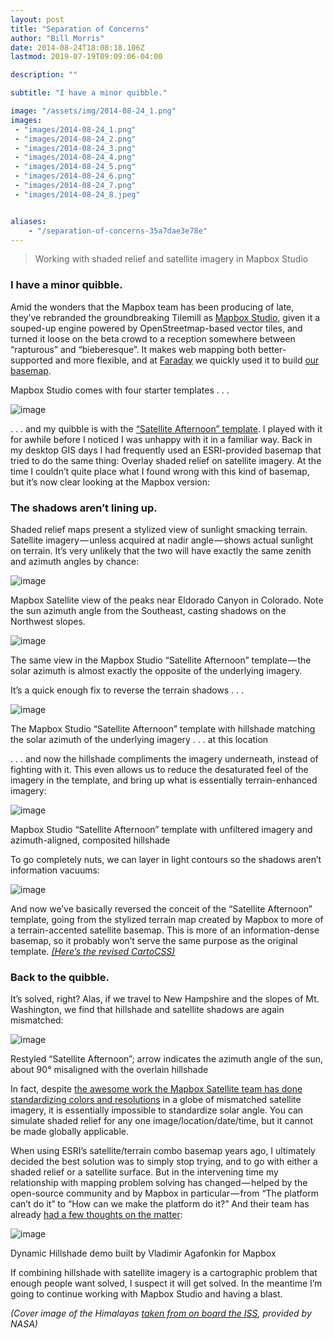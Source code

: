 ```yaml
---
layout: post
title: "Separation of Concerns"
author: "Bill Morris"
date: 2014-08-24T18:08:18.106Z
lastmod: 2019-07-19T09:09:06-04:00

description: ""

subtitle: "I have a minor quibble."

image: "/assets/img/2014-08-24_1.png" 
images:
 - "images/2014-08-24_1.png" 
 - "images/2014-08-24_2.png" 
 - "images/2014-08-24_3.png" 
 - "images/2014-08-24_4.png" 
 - "images/2014-08-24_5.png" 
 - "images/2014-08-24_6.png" 
 - "images/2014-08-24_7.png" 
 - "images/2014-08-24_8.jpeg" 


aliases:
    - "/separation-of-concerns-35a7dae3e78e"
---
```


> Working with shaded relief and satellite imagery in Mapbox Studio

### I have a minor quibble.

Amid the wonders that the Mapbox team has been producing of late, they’ve rebranded the groundbreaking Tilemill as [Mapbox Studio](https://www.mapbox.com/mapbox-studio/#darwin), given it a souped-up engine powered by OpenStreetmap-based vector tiles, and turned it loose on the beta crowd to a reception somewhere between “rapturous” and “bieberesque”. It makes web mapping both better-supported and more flexible, and at [Faraday](http://faraday.io/) we quickly used it to build [our basemap](https://api.tiles.mapbox.com/v4/faraday2.74974c94/page.html?access_token=pk.eyJ1IjoiZmFyYWRheTIiLCJhIjoiTUVHbDl5OCJ9.buFaqIdaIM3iXr1BOYKpsQ#14/42.3591/-71.0639).

Mapbox Studio comes with four starter templates . . .




![image](/assets/img/2014-08-24_1.png)



. . . and my quibble is with the [“Satellite Afternoon” template](https://github.com/mapbox/satellite-afternoon.tm2). I played with it for awhile before I noticed I was unhappy with it in a familiar way. Back in my desktop GIS days I had frequently used an ESRI-provided basemap that tried to do the same thing: Overlay shaded relief on satellite imagery. At the time I couldn’t quite place what I found wrong with this kind of basemap, but it’s now clear looking at the Mapbox version:

### The shadows aren’t lining up.

Shaded relief maps present a stylized view of sunlight smacking terrain. Satellite imagery — unless acquired at nadir angle — shows actual sunlight on terrain. It’s very unlikely that the two will have exactly the same zenith and azimuth angles by chance:




![image](/assets/img/2014-08-24_2.png)

Mapbox Satellite view of the peaks near Eldorado Canyon in Colorado. Note the sun azimuth angle from the Southeast, casting shadows on the Northwest slopes.





![image](/assets/img/2014-08-24_3.png)

The same view in the Mapbox Studio “Satellite Afternoon” template — the solar azimuth is almost exactly the opposite of the underlying imagery.



It’s a quick enough fix to reverse the terrain shadows . . .




![image](/assets/img/2014-08-24_4.png)

The Mapbox Studio “Satellite Afternoon” template with hillshade matching the solar azimuth of the underlying imagery . . . at this location



. . . and now the hillshade compliments the imagery underneath, instead of fighting with it. This even allows us to reduce the desaturated feel of the imagery in the template, and bring up what is essentially terrain-enhanced imagery:




![image](/assets/img/2014-08-24_5.png)

Mapbox Studio “Satellite Afternoon” template with unfiltered imagery and azimuth-aligned, composited hillshade



To go completely nuts, we can layer in light contours so the shadows aren’t information vacuums:




![image](/assets/img/2014-08-24_6.png)



And now we’ve basically reversed the conceit of the “Satellite Afternoon” template, going from the stylized terrain map created by Mapbox to more of a terrain-accented satellite basemap. This is more of an information-dense basemap, so it probably won’t serve the same purpose as the original template. [_(Here’s the revised CartoCSS)_](https://gist.github.com/wboykinm/8bd89a8b4ef0d489a4ba)

### Back to the quibble.

It’s solved, right? Alas, if we travel to New Hampshire and the slopes of Mt. Washington, we find that hillshade and satellite shadows are again mismatched:




![image](/assets/img/2014-08-24_7.png)

Restyled “Satellite Afternoon”; arrow indicates the azimuth angle of the sun, about 90° misaligned with the overlain hillshade



In fact, despite [the awesome work the Mapbox Satellite team has done standardizing colors and resolutions](https://www.mapbox.com/blog/processing-raw-naip-into-seamless-imagery/) in a globe of mismatched satellite imagery, it is essentially impossible to standardize solar angle. You can simulate shaded relief for any one image/location/date/time, but it cannot be made globally applicable.

When using ESRI’s satellite/terrain combo basemap years ago, I ultimately decided the best solution was to simply stop trying, and to go with either a shaded relief or a satellite surface. But in the intervening time my relationship with mapping problem solving has changed — helped by the open-source community and by Mapbox in particular — from “The platform can’t do it” to “How can we make the platform do it?” And their team has already [had a few thoughts on the matter](https://www.mapbox.com/blog/dynamic-hill-shading/):




![image](/assets/img/2014-08-24_8.jpeg)

Dynamic Hillshade demo built by Vladimir Agafonkin for Mapbox



If combining hillshade with satellite imagery is a cartographic problem that enough people want solved, I suspect it will get solved. In the meantime I’m going to continue working with Mapbox Studio and having a blast.

_(Cover image of the Himalayas_ [_taken from on board the ISS_](http://eol.jsc.nasa.gov/scripts/sseop/photo.pl?mission=ISS008&amp;roll=E&amp;frame=13304)_, provided by NASA)_
